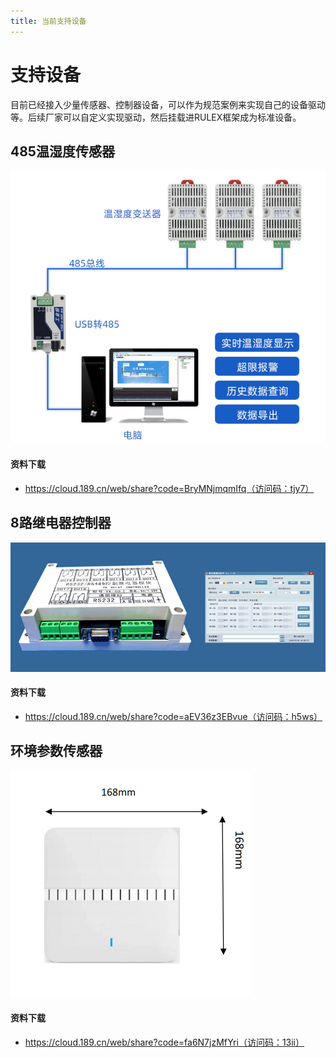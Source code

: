 ```yaml
---
title: 当前支持设备
---
```

# 支持设备
目前已经接入少量传感器、控制器设备，可以作为规范案例来实现自己的设备驱动等。后续厂家可以自定义实现驱动，然后挂载进RULEX框架成为标准设备。

## 485温湿度传感器
<img src="/assets/ecosystem/485ther.png" />

#### 资料下载
- https://cloud.189.cn/web/share?code=BryMNjmqmIfq（访问码：tjy7）

## 8路继电器控制器
<img src="/assets/ecosystem/yk08.png" />

#### 资料下载
- https://cloud.189.cn/web/share?code=aEV36z3EBvue（访问码：h5ws）

## 环境参数传感器
<img src="/assets/ecosystem/tss200.png" />

#### 资料下载
- https://cloud.189.cn/web/share?code=fa6N7jzMfYri（访问码：13ii）